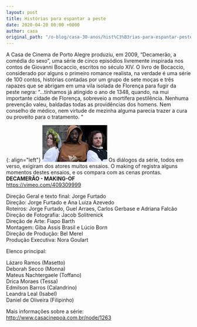 ```yaml
---
layout: post
title: Histórias para espantar a peste
date: 2020-04-20 00:00 +0000
author: casa
original_path: "/o-blog/casa-30-anos/hist%C3%B3rias-para-espantar-peste.html"
---
```


A Casa de Cinema de Porto Alegre produziu, em 2009, “Decamerão, a comédia do sexo”, uma série de cinco episódios livremente inspirada nos contos de Giovanni Bocaccio, escritos no século XIV. O livro de Bocaccio, considerado por alguns o primeiro romance realista, na verdade é uma série de 100 contos, histórias contadas por um grupo de sete moças e três rapazes que se abrigam em uma vila isolada de Florença para fugir da peste negra: “...tínhamos já atingido o ano de 1348, quando, na mui importante cidade de Florença, sobreveio a mortífera pestilência. Nenhuma prevenção valeu, baldadas todas as providências dos homens. Nem conselho de médico, nem virtude de mezinha alguma parecia trazer a cura ou proveito para o tratamento. "

{: align="left"}
![Lázaro Ramos em cena de "Decamerão, a comédia do sexo"](/uploads/decam1-im.jpg)
Os diálogos da série, todos em verso, exigiram dos atores muitos ensaios. O making of registra alguns momentos destes ensaios, e os compara com as cenas prontas.  
**DECAMERÃO - MAKING-OF**  
<https://vimeo.com/409309999>

Direção Geral e texto final: Jorge Furtado  
Direção: Jorge Furtado e Ana Luiza Azevedo  
Roteiros: Jorge Furtado, Guel Arraes, Carlos Gerbase e Adriana Falcão  
Direção de Fotografia: Jacob Solitrenick  
Direção de Arte: Fiapo Barth  
Montagem: Giba Assis Brasil e Lúcio Born  
Direção de Produção: Bel Merel  
Produção Executiva: Nora Goulart

Elenco principal:

Lázaro Ramos (Masetto)  
Deborah Secco (Monna)  
Mateus Nachtergaele (Toffano)  
Drica Moraes (Tessa)  
Edmilson Barros (Calandrino)  
Leandra Leal (Isabel)  
Daniel de Oliveira (Filipinho)

Mais informações sobre a série:  
<http://www.casacinepoa.com.br/node/1263>
